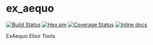 # ex_aequo

[![Build Status](https://travis-ci.org/RobertDober/ex_aequo.svg?branch=master)](https://travis-ci.org/RobertDober/ex_aequo)
[![Hex.pm](https://img.shields.io/hexpm/v/ex_aequo.svg)](https://hex.pm/packages/ex_aequo)
[![Coverage Status](https://coveralls.io/repos/RobertDober/ex_aequo/badge.png)](https://coveralls.io/r/RobertDober/ex_aequo)
[![Inline docs](http://inch-ci.org/github/RobertDober/ex_aequo.svg?branch=master)](http://inch-ci.org/github/RobertDober/ex_aequo)

ExAequo Elixir Tools
